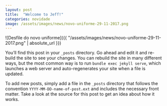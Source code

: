 ```yaml
---
layout: post
title:  "Welcome to Jeff!"
categories: novidade
image: /assets/images/news/novo-uniforme-29-11-2017.png
---
```


![Desfile do novo uniforme]({{ "/assets/images/news/novo-uniforme-29-11-2017.png" | absolute_url }})

You’ll find this post in your `_posts` directory. Go ahead and edit it and re-build the site to see your changes. You can rebuild the site in many different ways, but the most common way is to run `bundle exec jekyll serve`, which launches a web server and auto-regenerates your site when a file is updated.

To add new posts, simply add a file in the `_posts` directory that follows the convention `YYYY-MM-DD-name-of-post.ext` and includes the necessary front matter. Take a look at the source for this post to get an idea about how it works.
